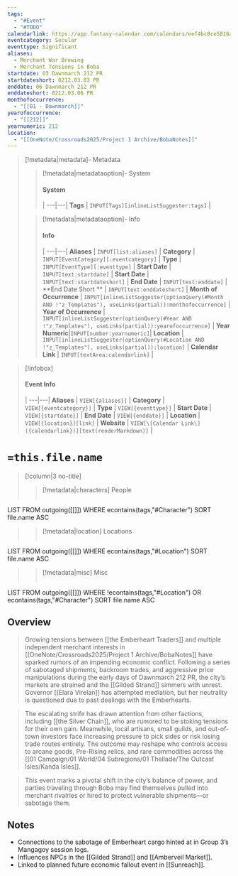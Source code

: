 ```yaml
---
tags:
  - "#Event"
  - "#TODO"
calendarlink: https://app.fantasy-calendar.com/calendars/eef4bc8ce5816a8ef752d35b7e4cfd4d
eventcategory: Secular
eventtype: Significant
aliases:
  - Merchant War Brewing
  - Merchant Tensions in Boba
startdate: 03 Dawnmarch 212 PR
startdateshort: 0212.03.03 PR
enddate: 06 Dawnmarch 212 PR
enddateshort: 0212.03.06 PR
monthofoccurrence:
  - "[[01 - Dawnmarch]]"
yearofoccurrence:
  - "[[212]]"
yearnumeric: 212
location:
  - "[[OneNote/Crossroads2025/Project 1 Archive/BobaNotes]]"
---
```


> [!metadata|metadata]- Metadata 
>> [!metadata|metadataoption]- System
>> #### System
>>  |
>> ---|---|
> **Tags** | `INPUT[Tags][inlineListSuggester:tags]` |
>
>> [!metadata|metadataoption]- Info
>> #### Info
>>  |
>> ---|---|
>> **Aliases** | `INPUT[list:aliases]` |
>> **Category** | `INPUT[EventCategory][:eventcategory]` |
>> **Type** | `INPUT[EventType][:eventtype]` |
>> **Start Date** |  `INPUT[text:startdate]` |
>> **Start Date** |  `INPUT[text:startdateshort]` |
>> **End Date** |  `INPUT[text:enddate]` |
>> **End Date Short ** |  `INPUT[text:enddateshort]` |
>> **Month of Occurrence** | `INPUT[inlineListSuggester(optionQuery(#Month AND !"z_Templates"), useLinks(partial)):monthofoccurrence]` |
>> **Year of Occurrence** | `INPUT[inlineListSuggester(optionQuery(#Year AND !"z_Templates"), useLinks(partial)):yearofoccurrence]` |
>> **Year Numeric**|`INPUT[number:yearnumeric]`|
>> **Location** | `INPUT[inlineListSuggester(optionQuery(#Location AND !"z_Templates"), useLinks(partial)):location]` |
>> **Calendar Link** |  `INPUT[textArea:calendarlink]` |

> [!infobox]
> #### Event Info
>  |
> ---|---|
> **Aliases** | `VIEW[{aliases}]` |
> **Category** | `VIEW[{eventcategory}]` |
> **Type** | `VIEW[{eventtype}]` |
> **Start Date** | `VIEW[{startdate}]` |
> **End Date** | `VIEW[{enddate}]` |
> **Location** | `VIEW[{location}][link]` |
> **Website** | `VIEW[\[Calendar Link\]({calendarlink})][text(renderMarkdown)]` |

# `=this.file.name`

> [!column|3 no-title]
>> [!metadata|characters] People
>> ```dataview
LIST
FROM outgoing([[]])
WHERE econtains(tags,"#Character")
SORT file.name ASC
>
>> [!metadata|location] Locations
>>  ```dataview
LIST
FROM outgoing([[]])
WHERE econtains(tags,"#Location")
SORT file.name ASC
>
>> [!metadata|misc] Misc
>>  ```dataview
LIST
FROM outgoing([[]])
WHERE !econtains(tags,"#Location") OR econtains(tags,"#Character")
SORT file.name ASC

## Overview

> Growing tensions between [[the Emberheart Traders]] and multiple independent merchant interests in [[OneNote/Crossroads2025/Project 1 Archive/BobaNotes]] have sparked rumors of an impending economic conflict. Following a series of sabotaged shipments, backroom trades, and aggressive price manipulations during the early days of Dawnmarch 212 PR, the city’s markets are strained and the [[Gilded Strand]] simmers with unrest. Governor [[Elara Virelan]] has attempted mediation, but her neutrality is questioned due to past dealings with the Emberhearts.

> The escalating strife has drawn attention from other factions, including [[the Silver Chain]], who are rumored to be stoking tensions for their own gain. Meanwhile, local artisans, small guilds, and out-of-town investors face increasing pressure to pick sides or risk losing trade routes entirely. The outcome may reshape who controls access to arcane goods, Pre-Rising relics, and rare commodities across the [[01 Campaign/01 World/04 Subregions/01 Thellade/The Outcast Isles/Kanda Isles]].

> This event marks a pivotal shift in the city’s balance of power, and parties traveling through Boba may find themselves pulled into merchant rivalries or hired to protect vulnerable shipments—or sabotage them.

## Notes

- Connections to the sabotage of Emberheart cargo hinted at in Group 3’s Mangagoy session logs.
- Influences NPCs in the [[Gilded Strand]] and [[Amberveil Market]].
- Linked to planned future economic fallout event in [[Sunreach]].
